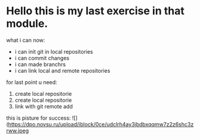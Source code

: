 # Hello this is my last exercise in that module.

what i can now:
- i can init git in local repositories
-  i can commit changes
-  i can made branchrs
-  i can link local and remote repositories

for last  point u need:

 1. create local repositorie
2.  create local repositorie
3.  link  with  git remote add

this is pisture for success:
![](https://dpo.novsu.ru/upload/iblock/0ce/udclrh4ay3jbdbxqqmw7z2z6shc3zrww.jpeg
